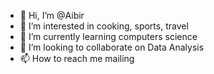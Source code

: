 - 👋 Hi, I’m @Aibir
- 👀 I’m interested in cooking, sports, travel
- 🌱 I’m currently learning computers science
- 💞️ I’m looking to collaborate on Data Analysis
- 📫 How to reach me mailing

<!---
Aibir/Aibir is a ✨ special ✨ repository because its `README.md` (this file) appears on your GitHub profile.
You can click the Preview link to take a look at your changes.
--->
